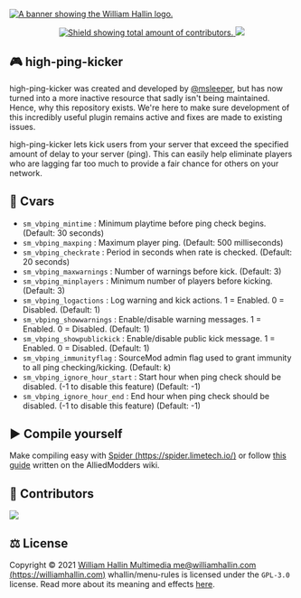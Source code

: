 <!-- HEADER -->
<a href="https://williamhallin.com"><img src="https://raw.githubusercontent.com/whallin/whallin/master/img_header.png" alt="A banner showing the William Hallin logo."></a>

<!-- SHIELDS -->
<p align=center>
  <a href="https://github.com/whallin/high-ping-kicker/graphs/contributors">
    <img src="https://img.shields.io/github/contributors/whallin/high-ping-kicker.svg?style=for-the-badge&color=brightgreen" alt="Shield showing total amount of contributors.">
  </a>
  <img src="https://badges.pufler.dev/visits/whallin/high-ping-kicker?style=for-the-badge">
</p>

<!-- ABOUT -->
## 🎮 high-ping-kicker
high-ping-kicker was created and developed by [@msleeper](https://forums.alliedmods.net/member.php?u=37521), but has now turned into a more inactive resource that sadly isn't being maintained. Hence, why this repository exists. We're here to make sure development of this incredibly useful plugin remains active and fixes are made to existing issues. 

high-ping-kicker lets kick users from your server that exceed the specified amount of delay to your server (ping). This can easily help eliminate players who are lagging far too much to provide a fair chance for others on your network.

<!-- CVARS -->
## 🚀 Cvars
- ``sm_vbping_mintime``			: Minimum playtime before ping check begins. (Default: 30 seconds)
- ``sm_vbping_maxping``			: Maximum player ping. (Default: 500 milliseconds)
- ``sm_vbping_checkrate``		: Period in seconds when rate is checked. (Default: 20 seconds)
- ``sm_vbping_maxwarnings`` 		: Number of warnings before kick. (Default: 3)
- ``sm_vbping_minplayers``		: Minimum number of players before kicking. (Default: 3)
- ``sm_vbping_logactions``		: Log warning and kick actions. 1 = Enabled. 0 = Disabled. (Default: 1)
- ``sm_vbping_showwarnings``	: Enable/disable warning messages. 1 = Enabled. 0 = Disabled. (Default: 1)
- ``sm_vbping_showpublickick``		: Enable/disable public kick message. 1 = Enabled. 0 = Disabled. (Default: 1)
- ``sm_vbping_immunityflag``	: SourceMod admin flag used to grant immunity to all ping checking/kicking. (Default: k)
- ``sm_vbping_ignore_hour_start``		: Start hour when ping check should be disabled. (-1 to disable this feature) (Default: -1)
- ``sm_vbping_ignore_hour_end``		: End hour when ping check should be disabled. (-1 to disable this feature) (Default: -1)

<!-- COMPILE -->
## ▶️ Compile yourself
Make compiling easy with [Spider (https://spider.limetech.io/)](https://spider.limetech.io/) or follow [this guide](https://wiki.alliedmods.net/Compiling_SourceMod_Plugins) written on the AlliedModders wiki.

<!-- CONTRIBUTORS -->
## 🤝 Contributors
<a href="https://github.com/whallin/high-ping-kicker/graphs/contributors"><img src="https://contrib.rocks/image?repo=whallin/high-ping-kicker" /></a>

<!-- LICENSE -->
## ⚖️ License
Copyright © 2021 [William Hallin Multimedia <me@williamhallin.com> (https://williamhallin.com)](https://williamhallin.com)
whallin/menu-rules is licensed under the ``GPL-3.0`` license. Read more about its meaning and effects [here](https://github.com/whallin/high-ping-kicker/blob/main/LICENSE).
